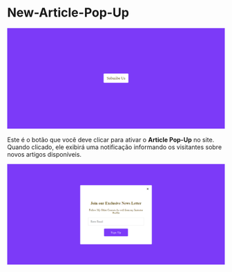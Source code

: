 # New-Article-Pop-Up

![Botão de Ativação](/info/img-1.png)

Este é o botão que você deve clicar para ativar o **Article Pop-Up** no site. Quando clicado, ele exibirá uma notificação informando os visitantes sobre novos artigos disponíveis.

![Article pop up activado](/info/img-2.png)

